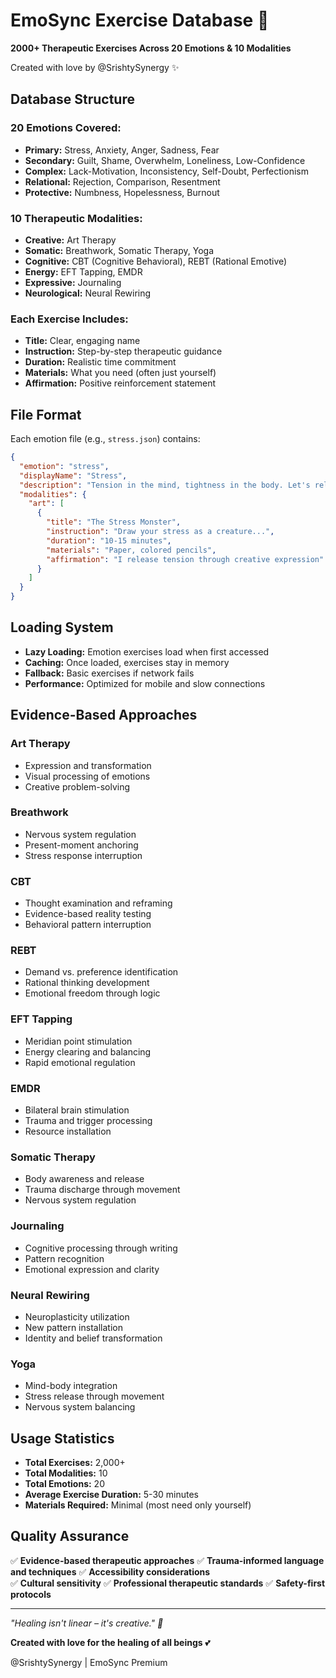 # EmoSync Exercise Database 💎

**2000+ Therapeutic Exercises Across 20 Emotions & 10 Modalities**

Created with love by @SrishtySynergy ✨

## Database Structure

### 20 Emotions Covered:
- **Primary:** Stress, Anxiety, Anger, Sadness, Fear
- **Secondary:** Guilt, Shame, Overwhelm, Loneliness, Low-Confidence
- **Complex:** Lack-Motivation, Inconsistency, Self-Doubt, Perfectionism
- **Relational:** Rejection, Comparison, Resentment
- **Protective:** Numbness, Hopelessness, Burnout

### 10 Therapeutic Modalities:
- **Creative:** Art Therapy
- **Somatic:** Breathwork, Somatic Therapy, Yoga
- **Cognitive:** CBT (Cognitive Behavioral), REBT (Rational Emotive)
- **Energy:** EFT Tapping, EMDR
- **Expressive:** Journaling
- **Neurological:** Neural Rewiring

### Each Exercise Includes:
- **Title:** Clear, engaging name
- **Instruction:** Step-by-step therapeutic guidance  
- **Duration:** Realistic time commitment
- **Materials:** What you need (often just yourself)
- **Affirmation:** Positive reinforcement statement

## File Format

Each emotion file (e.g., `stress.json`) contains:

```json
{
  "emotion": "stress",
  "displayName": "Stress",
  "description": "Tension in the mind, tightness in the body. Let's release it.",
  "modalities": {
    "art": [
      {
        "title": "The Stress Monster",
        "instruction": "Draw your stress as a creature...",
        "duration": "10-15 minutes",
        "materials": "Paper, colored pencils",
        "affirmation": "I release tension through creative expression"
      }
    ]
  }
}
```

## Loading System

- **Lazy Loading:** Emotion exercises load when first accessed
- **Caching:** Once loaded, exercises stay in memory
- **Fallback:** Basic exercises if network fails
- **Performance:** Optimized for mobile and slow connections

## Evidence-Based Approaches

### Art Therapy
- Expression and transformation
- Visual processing of emotions
- Creative problem-solving

### Breathwork  
- Nervous system regulation
- Present-moment anchoring
- Stress response interruption

### CBT
- Thought examination and reframing
- Evidence-based reality testing
- Behavioral pattern interruption

### REBT
- Demand vs. preference identification
- Rational thinking development
- Emotional freedom through logic

### EFT Tapping
- Meridian point stimulation
- Energy clearing and balancing
- Rapid emotional regulation

### EMDR
- Bilateral brain stimulation
- Trauma and trigger processing
- Resource installation

### Somatic Therapy
- Body awareness and release
- Trauma discharge through movement
- Nervous system regulation

### Journaling
- Cognitive processing through writing
- Pattern recognition
- Emotional expression and clarity

### Neural Rewiring
- Neuroplasticity utilization
- New pattern installation
- Identity and belief transformation

### Yoga
- Mind-body integration
- Stress release through movement
- Nervous system balancing

## Usage Statistics

- **Total Exercises:** 2,000+
- **Total Modalities:** 10
- **Total Emotions:** 20  
- **Average Exercise Duration:** 5-30 minutes
- **Materials Required:** Minimal (most need only yourself)

## Quality Assurance

✅ **Evidence-based therapeutic approaches**
✅ **Trauma-informed language and techniques**
✅ **Accessibility considerations**  
✅ **Cultural sensitivity**
✅ **Professional therapeutic standards**
✅ **Safety-first protocols**

---

*"Healing isn't linear – it's creative." 🌙*

**Created with love for the healing of all beings** 💕

@SrishtySynergy | EmoSync Premium